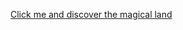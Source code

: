 [Click me and discover the magical land ](https://07sujith.github.io/Learning-Fest/JAVASCRIPT/TASK2/index.html)